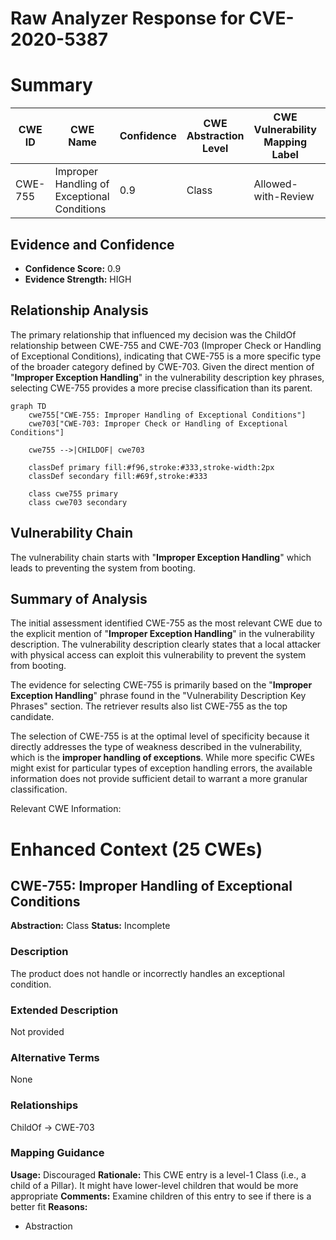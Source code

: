 # Raw Analyzer Response for CVE-2020-5387

# Summary
| CWE ID | CWE Name | Confidence | CWE Abstraction Level | CWE Vulnerability Mapping Label | CWE-Vulnerability Mapping Notes |
|---|---|---|---|---|---|
| CWE-755 | Improper Handling of Exceptional Conditions | 0.9 | Class | Allowed-with-Review | Primary CWE |

## Evidence and Confidence

*   **Confidence Score:** 0.9
*   **Evidence Strength:** HIGH

## Relationship Analysis
The primary relationship that influenced my decision was the ChildOf relationship between CWE-755 and CWE-703 (Improper Check or Handling of Exceptional Conditions), indicating that CWE-755 is a more specific type of the broader category defined by CWE-703. Given the direct mention of "**Improper Exception Handling**" in the vulnerability description key phrases, selecting CWE-755 provides a more precise classification than its parent.

```mermaid
graph TD
    cwe755["CWE-755: Improper Handling of Exceptional Conditions"]
    cwe703["CWE-703: Improper Check or Handling of Exceptional Conditions"]
    
    cwe755 -->|CHILDOF| cwe703
    
    classDef primary fill:#f96,stroke:#333,stroke-width:2px
    classDef secondary fill:#69f,stroke:#333
    
    class cwe755 primary
    class cwe703 secondary
```

## Vulnerability Chain
The vulnerability chain starts with "**Improper Exception Handling**" which leads to preventing the system from booting.

## Summary of Analysis
The initial assessment identified CWE-755 as the most relevant CWE due to the explicit mention of "**Improper Exception Handling**" in the vulnerability description. The vulnerability description clearly states that a local attacker with physical access can exploit this vulnerability to prevent the system from booting.

The evidence for selecting CWE-755 is primarily based on the "**Improper Exception Handling**" phrase found in the "Vulnerability Description Key Phrases" section. The retriever results also list CWE-755 as the top candidate.

The selection of CWE-755 is at the optimal level of specificity because it directly addresses the type of weakness described in the vulnerability, which is the **improper handling of exceptions**. While more specific CWEs might exist for particular types of exception handling errors, the available information does not provide sufficient detail to warrant a more granular classification.

Relevant CWE Information:

# Enhanced Context (25 CWEs)

## CWE-755: Improper Handling of Exceptional Conditions
**Abstraction:** Class
**Status:** Incomplete

### Description
The product does not handle or incorrectly handles an exceptional condition.

### Extended Description
Not provided

### Alternative Terms
None

### Relationships
ChildOf -> CWE-703

### Mapping Guidance
**Usage:** Discouraged
**Rationale:** This CWE entry is a level-1 Class (i.e., a child of a Pillar). It might have lower-level children that would be more appropriate
**Comments:** Examine children of this entry to see if there is a better fit
**Reasons:**
- Abstraction